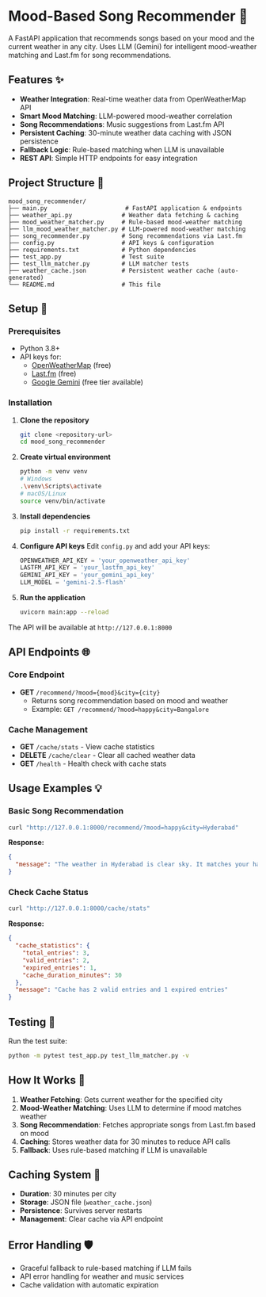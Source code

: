 # Mood-Based Song Recommender 🎵

A FastAPI application that recommends songs based on your mood and the current weather in any city. Uses LLM (Gemini) for intelligent mood-weather matching and Last.fm for song recommendations.

## Features ✨

- **Weather Integration**: Real-time weather data from OpenWeatherMap API
- **Smart Mood Matching**: LLM-powered mood-weather correlation
- **Song Recommendations**: Music suggestions from Last.fm API
- **Persistent Caching**: 30-minute weather data caching with JSON persistence
- **Fallback Logic**: Rule-based matching when LLM is unavailable
- **REST API**: Simple HTTP endpoints for easy integration

## Project Structure 📁

```
mood_song_recommender/
├── main.py                      # FastAPI application & endpoints
├── weather_api.py              # Weather data fetching & caching
├── mood_weather_matcher.py     # Rule-based mood-weather matching
├── llm_mood_weather_matcher.py # LLM-powered mood-weather matching
├── song_recommender.py         # Song recommendations via Last.fm
├── config.py                   # API keys & configuration
├── requirements.txt            # Python dependencies
├── test_app.py                 # Test suite
├── test_llm_matcher.py         # LLM matcher tests
├── weather_cache.json          # Persistent weather cache (auto-generated)
└── README.md                   # This file
```

## Setup 🚀

### Prerequisites
- Python 3.8+
- API keys for:
  - [OpenWeatherMap](https://openweathermap.org/api) (free)
  - [Last.fm](https://www.last.fm/api) (free)
  - [Google Gemini](https://aistudio.google.com/app/apikey) (free tier available)

### Installation

1. **Clone the repository**
   ```bash
   git clone <repository-url>
   cd mood_song_recommender
   ```

2. **Create virtual environment**
   ```bash
   python -m venv venv
   # Windows
   .\venv\Scripts\activate
   # macOS/Linux
   source venv/bin/activate
   ```

3. **Install dependencies**
   ```bash
   pip install -r requirements.txt
   ```

4. **Configure API keys**
   Edit `config.py` and add your API keys:
   ```python
   OPENWEATHER_API_KEY = 'your_openweather_api_key'
   LASTFM_API_KEY = 'your_lastfm_api_key'
   GEMINI_API_KEY = 'your_gemini_api_key'
   LLM_MODEL = 'gemini-2.5-flash'
   ```

5. **Run the application**
   ```bash
   uvicorn main:app --reload
   ```

The API will be available at `http://127.0.0.1:8000`

## API Endpoints 🌐

### Core Endpoint
- **GET** `/recommend/?mood={mood}&city={city}`
  - Returns song recommendation based on mood and weather
  - Example: `GET /recommend/?mood=happy&city=Bangalore`

### Cache Management
- **GET** `/cache/stats` - View cache statistics
- **DELETE** `/cache/clear` - Clear all cached weather data
- **GET** `/health` - Health check with cache stats

## Usage Examples 💡

### Basic Song Recommendation
```bash
curl "http://127.0.0.1:8000/recommend/?mood=happy&city=Hyderabad"
```

**Response:**
```json
{
  "message": "The weather in Hyderabad is clear sky. It matches your happy mood! Here's a song for you: Bohemian Rhapsody by Queen"
}
```

### Check Cache Status
```bash
curl "http://127.0.0.1:8000/cache/stats"
```

**Response:**
```json
{
  "cache_statistics": {
    "total_entries": 3,
    "valid_entries": 2,
    "expired_entries": 1,
    "cache_duration_minutes": 30
  },
  "message": "Cache has 2 valid entries and 1 expired entries"
}
```

## Testing 🧪

Run the test suite:
```bash
python -m pytest test_app.py test_llm_matcher.py -v
```

## How It Works 🔧

1. **Weather Fetching**: Gets current weather for the specified city
2. **Mood-Weather Matching**: Uses LLM to determine if mood matches weather
3. **Song Recommendation**: Fetches appropriate songs from Last.fm based on mood
4. **Caching**: Stores weather data for 30 minutes to reduce API calls
5. **Fallback**: Uses rule-based matching if LLM is unavailable

## Caching System 💾

- **Duration**: 30 minutes per city
- **Storage**: JSON file (`weather_cache.json`)
- **Persistence**: Survives server restarts
- **Management**: Clear cache via API endpoint

## Error Handling 🛡️

- Graceful fallback to rule-based matching if LLM fails
- API error handling for weather and music services
- Cache validation with automatic expiration
